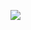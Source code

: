 ![](https://github-readme-stats.vercel.app/api?username=huhuhang&count_private=true&show_icons=true)
